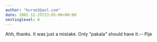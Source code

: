 ```yaml
---
author: "kurum3@aol.com"
date: 2002-12-25T23:05:00+00:00
nestinglevel: 0
---
```

Ahh, thanks. It was just a mistake. Only "pakala" should have it.--
Pije